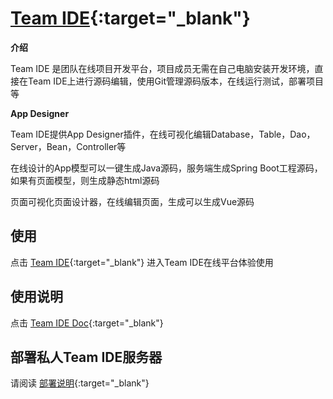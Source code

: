 # [Team IDE](https://ide.teamide.com){:target="_blank"}

**介绍**

Team IDE 是团队在线项目开发平台，项目成员无需在自己电脑安装开发环境，直接在Team IDE上进行源码编辑，使用Git管理源码版本，在线运行测试，部署项目等

**App Designer**

Team IDE提供App Designer插件，在线可视化编辑Database，Table，Dao，Server，Bean，Controller等

在线设计的App模型可以一键生成Java源码，服务端生成Spring Boot工程源码，如果有页面模型，则生成静态html源码

页面可视化页面设计器，在线编辑页面，生成可以生成Vue源码

## 使用

点击 [Team IDE](https://ide.teamide.com){:target="_blank"} 进入Team IDE在线平台体验使用

## 使用说明

点击 [Team IDE Doc](https://ide.teamide.com/#/doc){:target="_blank"} 

## 部署私人Team IDE服务器

请阅读 [部署说明](https://gitee.com/teamide/ide/blob/master/%E9%83%A8%E7%BD%B2%E8%AF%B4%E6%98%8E.md){:target="_blank"} 
